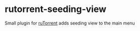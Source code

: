 # rutorrent-seeding-view
Small plugin for <a href="https://github.com/Novik/ruTorrent">ruTorrent</a> adds seeding view to the main menu
